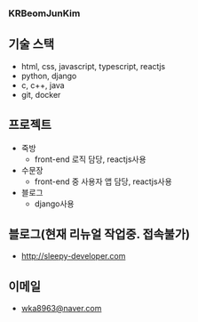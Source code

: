 ### KRBeomJunKim

## 기술 스택

* html, css, javascript, typescript, reactjs
* python, django
* c, c++, java
* git, docker

## 프로젝트

* 죽방
  * front-end 로직 담당, reactjs사용
* 수문장
  * front-end 중 사용자 앱 담당, reactjs사용
* 블로그
  * django사용
  
## 블로그(현재 리뉴얼 작업중. 접속불가)

* <http://sleepy-developer.com>

## 이메일

* wka8963@naver.com
